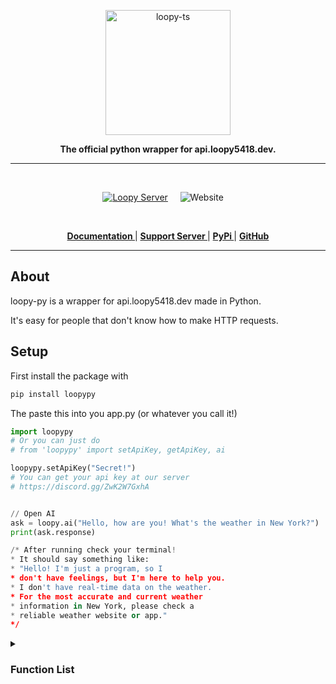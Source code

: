 <p align="center">
  <a href="https://api.loopy5418.dev/">
    <img width="200" src="https://cdn.discordapp.com/icons/1365258638222164008/b0ac96e1df99c594cfd6ccb5d435f618.webp" alt="loopy-ts">
  </a>
</p>

<div align="center">
  <b>The official python wrapper for api.loopy5418.dev.</b>
</div>

---

<br/>

<div align="center">

[![Loopy Server][loopy-ts-server]][loopy-ts-server-url] &nbsp; &nbsp;
![Website](https://img.shields.io/website?url=https%3A%2F%2Fapi.loopy5418.dev%2F&label=api.loopy5418.dev) &nbsp; &nbsp;

[loopy-ts-server]: https://img.shields.io/discord/1365258638222164008?color=5865F2&logo=discord&logoColor=white

[loopy-ts-server-url]: https://discord.gg/ZwK2W7GxhA

  </div>

<br />

<div align = "center">

**[ Documentation ](https://api.loopy5418.dev/)** | **[ Support Server ](https://discord.gg/ZwK2W7GxhA)** | **[ PyPi ](https://pypi.org/project/loopypy/)** | **[ GitHub ](https://github.com/api-loopy5418-dev/loopypy)**

</div>

---

## About

loopy-py is a wrapper for api.loopy5418.dev made in Python.

It's easy for people that don't know how to make HTTP requests.

## Setup

First install the package with 
```bash
pip install loopypy
```

The paste this into you app.py (or whatever you call it!)
```python
import loopypy
# Or you can just do 
# from 'loopypy' import setApiKey, getApiKey, ai

loopypy.setApiKey("Secret!")
# You can get your api key at our server
# https://discord.gg/ZwK2W7GxhA


// Open AI
ask = loopy.ai("Hello, how are you! What's the weather in New York?")
print(ask.response)

/* After running check your terminal!
* It should say something like:
* "Hello! I'm just a program, so I 
* don't have feelings, but I'm here to help you. 
* I don't have real-time data on the weather. 
* For the most accurate and current weather 
* information in New York, please check a 
* reliable weather website or app."
*/
```


<details>
  <summary><h3>Function List</h3></summary>

|Name|Description|API Key|
|----|-----------|-------|
|`setApiKey(key)`|Sets the API key for automated gathering later on.|x|
|`getApiKey()`|Returns the API key|Required|
|`ai(prompt, speed)`|Uses the /openai/text endpoint to generate text from ChatGPT.|Required|
|`owoify(text)`|Owoifies the text and returns it|Optional|
|`emojify(text)`|Turns the text into regional indicators in Discord format.|Optional|
|`qr(data)`|Turns the given data into a QR code and returns the image buffer.|Required|
|`currency(base, target, amount)`|Converts  one currency to another.|Required|
|`seconds_to_time(seconds)`|Converts given seconds into formatted time (HH\:MM:SS)|Optional|
|`pick(*args)`|Picks an option off of the given ones.|Optional|
|`ascii_art(text)`|Returns multiline ascii art off of the given text.|Optional|
|`Coming Soon`|More functions are coming soon.|
 </summary>
</details>